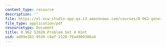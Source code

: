 ```yaml
---
content_type: resource
description: ''
file: https://ol-ocw-studio-app-qa.s3.amazonaws.com/courses/8-962-general-relativity-spring-2020/ad69e3819530c8af2128f6a4909306a4_MIT8_962S20_pset04_hint.pdf
file_type: application/pdf
resourcetype: Document
title: 8.962 S2020 Problem Set 4 Hint
uid: ad69e381-9530-c8af-2128-f6a4909306a4
---
```

